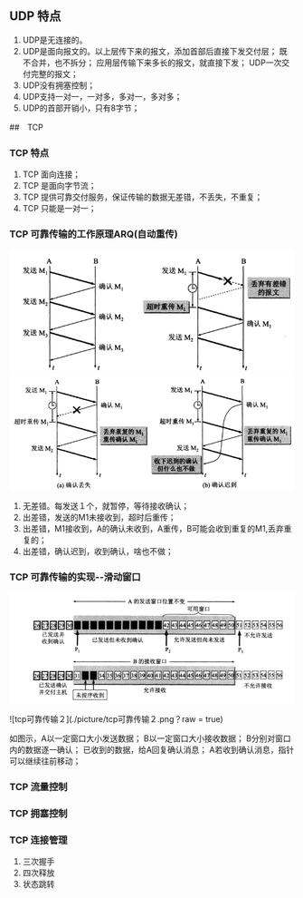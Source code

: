 ## UDP 特点
1. UDP是无连接的。
2. UDP是面向报文的。以上层传下来的报文，添加首部后直接下发交付层； 既不合并，也不拆分； 应用层传输下来多长的报文，就直接下发； UDP一次交付完整的报文； 
3. UDP没有拥塞控制； 
4. UDP支持一对一，一对多，多对一，多对多； 
5. UDP的首部开销小，只有8字节； 

##　TCP 
### TCP 特点
1. TCP 面向连接；
2. TCP 是面向字节流；　
3. TCP 提供可靠交付服务，保证传输的数据无差错，不丢失，不重复；　
4. TCP 只能是一对一；　

### TCP 可靠传输的工作原理ARQ(自动重传)
![tcp可靠传输１](./picture/tcp可靠传输１.png)
![tcp可靠传输２](./picture/tcp可靠传输２.png)
1. 无差错。每发送１个，就暂停，等待接收确认；　
2. 出差错，发送的M1未接收到，超时后重传；　
3. 出差错，M1接收到，A的确认未收到，A重传，B可能会收到重复的M1,丢弃重复的； 
4. 出差错，确认迟到，收到确认，啥也不做；

### TCP 可靠传输的实现--滑动窗口
<img src="./picture/tcp滑窗的实现.png"/>

![tcp可靠传输２](./picture/tcp可靠传输２.png？raw = true)

如图示，A以一定窗口大小发送数据； B以一定窗口大小接收数据； B分别对窗口内的数据逐一确认； 已收到的数据，给A回复确认消息； A若收到确认消息，指针可以继续往前移动； 
### TCP 流量控制

### TCP 拥塞控制

### TCP 连接管理
1. 三次握手
2. 四次释放
3. 状态跳转




